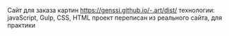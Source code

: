 Cайт для заказа картин https://genssi.github.io/-.art/dist/
технологии: javaScript, Gulp, CSS, HTML
проект переписан из реального сайта, для практики
